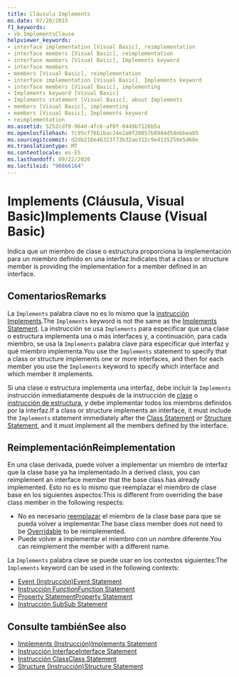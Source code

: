```yaml
---
title: Cláusula Implements
ms.date: 07/20/2015
f1_keywords:
- vb.ImplementsClause
helpviewer_keywords:
- interface implementation [Visual Basic], reimplementation
- interface members [Visual Basic], reimplementation
- interface members [Visual Basic], Implements keyword
- interface members
- members [Visual Basic], reimplementation
- interface implementation [Visual Basic], Implements keyword
- interface members [Visual Basic], implementing
- Implements keyword [Visual Basic]
- Implements statement [Visual Basic], about Implements
- members [Visual Basic], implementing
- members [Visual Basic], Implements keyword
- reimplementation
ms.assetid: 5252cdf9-964d-4fc6-af0f-0449b7126b5a
ms.openlocfilehash: 7c95cf76b1bac24e2a0f20857b8984d54ebbea85
ms.sourcegitcommit: d2db216e46323f73b32ae312c9e4135258e5d68e
ms.translationtype: MT
ms.contentlocale: es-ES
ms.lasthandoff: 09/22/2020
ms.locfileid: "90866164"
---
```

# <a name="implements-clause-visual-basic"></a><span data-ttu-id="d6769-102">Implements (Cláusula, Visual Basic)</span><span class="sxs-lookup"><span data-stu-id="d6769-102">Implements Clause (Visual Basic)</span></span>

<span data-ttu-id="d6769-103">Indica que un miembro de clase o estructura proporciona la implementación para un miembro definido en una interfaz.</span><span class="sxs-lookup"><span data-stu-id="d6769-103">Indicates that a class or structure member is providing the implementation for a member defined in an interface.</span></span>  
  
## <a name="remarks"></a><span data-ttu-id="d6769-104">Comentarios</span><span class="sxs-lookup"><span data-stu-id="d6769-104">Remarks</span></span>  

<span data-ttu-id="d6769-105">La `Implements` palabra clave no es lo mismo que la [instrucción Implements](implements-statement.md).</span><span class="sxs-lookup"><span data-stu-id="d6769-105">The `Implements` keyword is not the same as the [Implements Statement](implements-statement.md).</span></span> <span data-ttu-id="d6769-106">La instrucción se usa `Implements` para especificar que una clase o estructura implementa una o más interfaces y, a continuación, para cada miembro, se usa la `Implements` palabra clave para especificar qué interfaz y qué miembro implementa.</span><span class="sxs-lookup"><span data-stu-id="d6769-106">You use the `Implements` statement to specify that a class or structure implements one or more interfaces, and then for each member you use the `Implements` keyword to specify which interface and which member it implements.</span></span>

<span data-ttu-id="d6769-107">Si una clase o estructura implementa una interfaz, debe incluir la `Implements` instrucción inmediatamente después de la instrucción de [clase](class-statement.md) o [instrucción de estructura](structure-statement.md), y debe implementar todos los miembros definidos por la interfaz.</span><span class="sxs-lookup"><span data-stu-id="d6769-107">If a class or structure implements an interface, it must include the `Implements` statement immediately after the [Class Statement](class-statement.md) or [Structure Statement](structure-statement.md), and it must implement all the members defined by the interface.</span></span>

## <a name="reimplementation"></a><span data-ttu-id="d6769-108">Reimplementación</span><span class="sxs-lookup"><span data-stu-id="d6769-108">Reimplementation</span></span>  

<span data-ttu-id="d6769-109">En una clase derivada, puede volver a implementar un miembro de interfaz que la clase base ya ha implementado.</span><span class="sxs-lookup"><span data-stu-id="d6769-109">In a derived class, you can reimplement an interface member that the base class has already implemented.</span></span> <span data-ttu-id="d6769-110">Esto no es lo mismo que reemplazar el miembro de clase base en los siguientes aspectos:</span><span class="sxs-lookup"><span data-stu-id="d6769-110">This is different from overriding the base class member in the following respects:</span></span>

- <span data-ttu-id="d6769-111">No es necesario [reemplazar](../modifiers/overridable.md) el miembro de la clase base para que se pueda volver a implementar.</span><span class="sxs-lookup"><span data-stu-id="d6769-111">The base class member does not need to be [Overridable](../modifiers/overridable.md) to be reimplemented.</span></span>
- <span data-ttu-id="d6769-112">Puede volver a implementar el miembro con un nombre diferente.</span><span class="sxs-lookup"><span data-stu-id="d6769-112">You can reimplement the member with a different name.</span></span>

<span data-ttu-id="d6769-113">La `Implements` palabra clave se puede usar en los contextos siguientes:</span><span class="sxs-lookup"><span data-stu-id="d6769-113">The `Implements` keyword can be used in the following contexts:</span></span>

- [<span data-ttu-id="d6769-114">Event (Instrucción)</span><span class="sxs-lookup"><span data-stu-id="d6769-114">Event Statement</span></span>](event-statement.md)
- [<span data-ttu-id="d6769-115">Instrucción Function</span><span class="sxs-lookup"><span data-stu-id="d6769-115">Function Statement</span></span>](function-statement.md)
- [<span data-ttu-id="d6769-116">Property Statement</span><span class="sxs-lookup"><span data-stu-id="d6769-116">Property Statement</span></span>](property-statement.md)
- [<span data-ttu-id="d6769-117">Instrucción Sub</span><span class="sxs-lookup"><span data-stu-id="d6769-117">Sub Statement</span></span>](sub-statement.md)  
  
## <a name="see-also"></a><span data-ttu-id="d6769-118">Consulte también</span><span class="sxs-lookup"><span data-stu-id="d6769-118">See also</span></span>

- [<span data-ttu-id="d6769-119">Implements (Instrucción)</span><span class="sxs-lookup"><span data-stu-id="d6769-119">Implements Statement</span></span>](implements-statement.md)
- [<span data-ttu-id="d6769-120">Instrucción Interface</span><span class="sxs-lookup"><span data-stu-id="d6769-120">Interface Statement</span></span>](interface-statement.md)
- [<span data-ttu-id="d6769-121">Instrucción Class</span><span class="sxs-lookup"><span data-stu-id="d6769-121">Class Statement</span></span>](class-statement.md)
- [<span data-ttu-id="d6769-122">Structure (Instrucción)</span><span class="sxs-lookup"><span data-stu-id="d6769-122">Structure Statement</span></span>](structure-statement.md)
